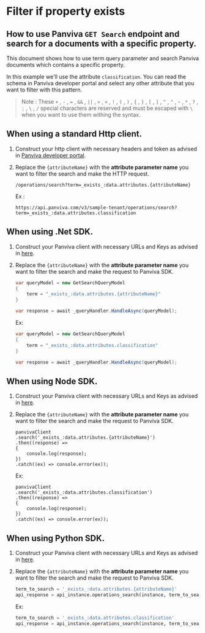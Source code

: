 # Filter if property exists 
## How to use Panviva `GET Search` endpoint and search for a documents with a specific property.

This document shows how to use term query parameter and search Panviva documents which contains a specific property.

In this example we'll use the attribute `classification`. You can read the schema in Panviva developer portal and select any other attribute that you want to filter with this pattern.

> Note : These  `+` , `-` , `=` , `&&` , `||` , `>` , `<` , `!` , `(` , `)` , `{` , `}` , `[` , `]` , `^` , `"` , `~` , `*` , `?` , `:` , `\` , `/` special characters are reserved and  must be escaped with `\` when you want to use them withing the syntax.

## When using a standard Http client.

1. Construct your http client with necessary headers and token as advised in [Panviva developer portal](https://dev.panviva.com).

2. Replace the `{attributeName}` with the **attribute parameter name** you want to filter the search and make the HTTP request.

    `/operations/search?term=_exists_:data.attributes.{attributeName}`

    Ex : 
    ```HTTP
    https://api.panviva.com/v3/sample-tenant/operations/search?term=_exists_:data.attributes.classification
    ```

## When using .Net SDK.

1. Construct your Panviva client with necessary URLs and Keys as advised in [here](https://github.com/panviva/toolkit-dotnet-sdk).

2. Replace the `{attributeName}` with the **attribute parameter name** you want to filter the search and make the request to Panviva SDK.

    ```c#
    var queryModel = new GetSearchQueryModel
    {
        term = "_exists_:data.attributes.{attributeName}"
    }

    var response = await _queryHandler.HandleAsync(queryModel);
    ```

    Ex:
    ```c#
    var queryModel = new GetSearchQueryModel
    {
        term = "_exists_:data.attributes.classification"
    }

    var response = await _queryHandler.HandleAsync(queryModel);
    ```

## When using Node SDK.

1. Construct your Panviva client with necessary URLs and Keys as advised in [here](https://github.com/panviva/toolkit-node-sdk).

2. Replace the `{attributeName}` with the **attribute parameter name** you want to filter the search and make the request to Panviva SDK.

    ```Js
    panvivaClient
    .search('_exists_:data.attributes.{attributeName}')
    .then((response) => 
    {
        console.log(response);
    })
    .catch((ex) => console.error(ex));
    ```

    Ex: 
    ```Js
    panvivaClient
    .search('_exists_:data.attributes.classification')
    .then((response) => 
    {
        console.log(response);
    })
    .catch((ex) => console.error(ex));
    ```

## When using Python SDK.

1. Construct your Panviva client with necessary URLs and Keys as advised in [here](https://github.com/panviva/toolkit-node-sdk).

2. Replace the `{attributeName}` with the **attribute parameter name** you want to filter the search and make the request to Panviva SDK.

    ```python
    term_to_search = '_exists_:data.attributes.{attributeName}'
    api_response = api_instance.operations_search(instance, term_to_search)
    ```

    Ex:
    ```python
    term_to_search = '_exists_:data.attributes.classification'
    api_response = api_instance.operations_search(instance, term_to_search)
    ```